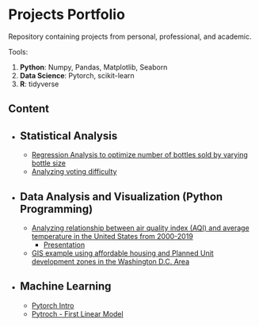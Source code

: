 # Projects Portfolio
Repository containing projects from personal, professional, and academic. 

Tools:
  1. **Python**: Numpy, Pandas, Matplotlib, Seaborn
  2. **Data Science**: Pytorch, scikit-learn
  3. **R**: tidyverse

## Content
- ## Statistical Analysis
  - [Regression Analysis to optimize number of bottles sold by varying bottle size](https://github.com/zfenton/Portfolio/blob/Main/school_projects/Coy_Ote_Liquor_EDA_and_Report.Rmd)
  - [Analyzing voting difficulty](https://github.com/zfenton/Portfolio/blob/Main/school_projects/analyzing_voting_difficulty.Rmd)
- ## Data Analysis and Visualization (Python Programming)
  - [Analyzing relationship between air quality index (AQI) and average temperature in the United States from 2000-2019](https://github.com/zfenton/Portfolio/blob/Main/school_projects/DataSci200_code.ipynb)
    - [Presentation](https://github.com/zfenton/Portfolio/blob/Main/school_projects/Datasci200_Final_Project_presentation.pdf)
  - [GIS example using affordable housing and Planned Unit development zones in the Washington D.C. Area](https://github.com/zfenton/Portfolio/blob/Main/GIS_example.ipynb)
- ## Machine Learning
  - [Pytorch Intro](https://github.com/zfenton/Portfolio/blob/Main/pytorch_explore.ipynb)
  - [Pytroch - First Linear Model](https://github.com/zfenton/Portfolio/blob/Main/pytorch_FirstLinearModel.ipynb) 
